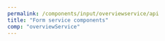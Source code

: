 ```yaml
---
permalink: /components/input/overviewservice/api
title: "Form service components"
comp: "overviewService"
---
```

